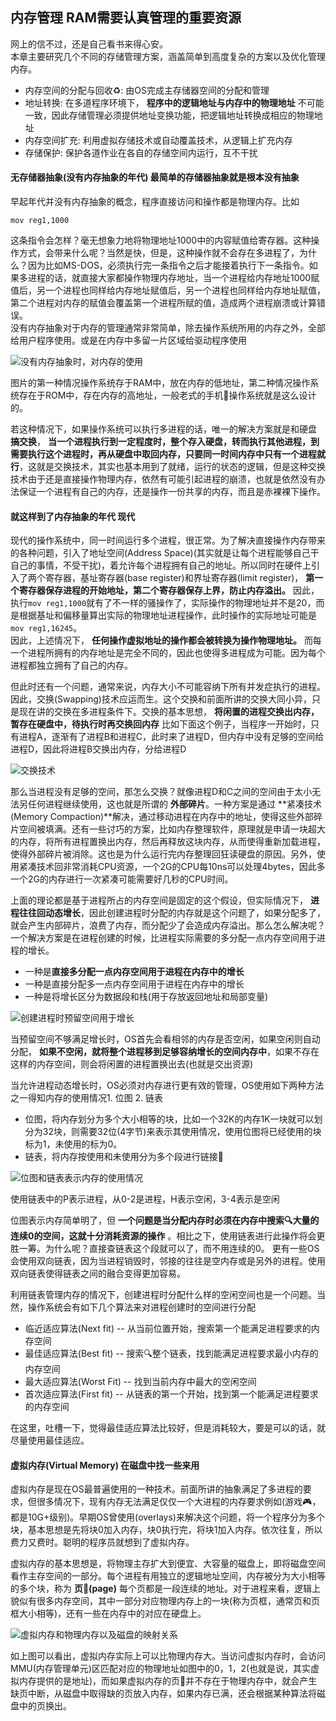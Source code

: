 ## 内存管理 RAM需要认真管理的重要资源
网上的信不过，还是自己看书来得心安。<br>
本章主要研究几个不同的存储管理方案，涵盖简单到高度复杂的方案以及优化管理内存。<br>
* 内存空间的分配与回收♻️: 由OS完成主存储器空间的分配和管理
* 地址转换: 在多道程序环境下， **程序中的逻辑地址与内存中的物理地址** 不可能一致，因此存储管理必须提供地址变换功能，把逻辑地址转换成相应的物理地址
* 内存空间扩充: 利用虚拟存储技术或自动覆盖技术，从逻辑上扩充内存
* 存储保护: 保护各道作业在各自的存储空间内运行，互不干扰

#### 无存储器抽象(没有内存抽象的年代) 最简单的存储器抽象就是根本没有抽象
早起年代并没有内存抽象的概念，程序直接访问和操作都是物理内存。比如
```
mov reg1,1000
```
这条指令会怎样？毫无想象力地将物理地址1000中的内容赋值给寄存器。这种操作方式，会带来什么呢？当然是快，但是，这种操作就不会存在多进程了，为什么？因为比如MS-DOS，必须执行完一条指令之后才能接着执行下一条指令。如果多进程的话，就直接大家都操作物理内存地址，当一个进程给内存地址1000赋值后，另一个进程也同样给内存地址赋值后，另一个进程也同样给内存地址赋值，第二个进程对内存的赋值会覆盖第一个进程所赋的值，造成两个进程崩溃或计算错误。<br>
没有内存抽象对于内存的管理通常非常简单，除去操作系统所用的内存之外，全部给用户程序使用。或是在内存中多留一片区域给驱动程序使用

![没有内存抽象时，对内存的使用](./img/os_memory_no_image.png "没有内存抽象时，对内存的使用")

图片的第一种情况操作系统存于RAM中，放在内存的低地址，第二种情况操作系统存在于ROM中，存在内存的高地址，一般老式的手机📱操作系统就是这么设计的。<br>

若这种情况下，如果操作系统可以执行多进程的话，唯一的解决方案就是和硬盘 **搞交换**， **当一个进程执行到一定程度时，整个存入硬盘，转而执行其他进程，到需要执行这个进程时，再从硬盘中取回内存，只要同一时间内存中只有一个进程就行**，这就是交换技术，其实也基本用到了就绪，运行的状态的逻辑，但是这种交换技术由于还是直接操作物理内存，依然有可能引起进程的崩溃，也就是依然没有办法保证一个进程有自己的内存，还是操作一份共享的内存，而且是赤裸裸下操作。<br>

#### 就这样到了内存抽象的年代 现代
现代的操作系统中，同一时间运行多个进程，很正常。为了解决直接操作内存带来的各种问题，引入了地址空间(Address Space)(其实就是让每个进程能够自己干自己的事情，不受干扰)，着允许每个进程拥有自己的地址。所以同时在硬件上引入了两个寄存器，基址寄存器(base register)和界址寄存器(limit register)， **第一个寄存器保存进程的开始地址，第二个寄存器保存上界，防止内存溢出。**
因此，执行`mov reg1,1000`就有了不一样的骚操作了，实际操作的物理地址并不是20，而是根据基址和偏移量算出实际的物理地址进程操作，此时操作的实际地址可能是`mov reg1,16245`。<br>
因此，上述情况下， **任何操作虚拟地址的操作都会被转换为操作物理地址。** 而每一个进程所拥有的内存地址是完全不同的，因此也使得多进程成为可能。因为每个进程都独立拥有了自己的内存。<br>

但此时还有一个问题，通常来说，内存大小不可能容纳下所有并发症执行的进程。因此，交换(Swapping)技术应运而生。这个交换和前面所讲的交换大同小异，只是现在讲的交换在多进程条件下。交换的基本思想， **将闲置的进程交换出内存，暂存在硬盘中，待执行时再交换回内存** 比如下面这个例子，当程序一开始时，只有进程A，逐渐有了进程B和进程C，此时来了进程D，但内存中没有足够的空间给进程D，因此将进程B交换出内存，分给进程D<br>

![交换技术](./img/swap_tech.png "交换技术")

那么当进程没有足够的空间，那怎么交换？就像进程D和C之间的空间由于太小无法另任何进程继续使用，这也就是所谓的 **外部碎片**。一种方案是通过 **紧凑技术(Memory Compaction)**解决，通过移动进程在内存中的地址，使得这些外部碎片空间被填满。还有一些讨巧的方案，比如内存整理软件，原理就是申请一块超大的内存，将所有进程置换出内存，然后再释放这块内存，从而使得重新加载进程，使得外部碎片被消除。这也是为什么运行完内存整理回狂读硬盘的原因。另外，使用紧凑技术回非常消耗CPU资源，一个2G的CPU每10ns可以处理4bytes，因此多一个2G的内存进行一次紧凑可能需要好几秒的CPU时间。<br>

上面的理论都是基于进程所占的内存空间是固定的这个假设，但实际情况下， **进程往往回动态增长**，因此创建进程时分配的内存就是这个问题了，如果分配多了，就会产生内部碎片，浪费了内存，而分配少了会造成内存溢出。那么怎么解决呢？ <br>
一个解决方案是在进程创建的时候，比进程实际需要的多分配一点内存空间用于进程的增长。
* 一种是**直接多分配一点内存空间用于进程在内存中的增长** 
* 一种是直接分配多一点内存空间用于进程在内存中的增长
* 一种是将增长区分为数据段和栈(用于存放返回地址和局部变量)

![创建进程时预留空间用于增长](./img/increa.png "创建进程时预留空间用于增长")

当预留空间不够满足增长时，OS首先会看相邻的内存是否空闲，如果空闲则自动分配， **如果不空闲，就将整个进程移到足够容纳增长的空间内存中**，如果不存在这样的内存空间，则会将闲置的进程置换出去(也就是交出资源)<br>

当允许进程动态增长时，OS必须对内存进行更有效的管理，OS使用如下两种方法之一得知内存的使用情况1. 位图 2. 链表<br>
* 位图，将内存划分为多个大小相等的块，比如一个32K的内存1K一块就可以划分为32块，则需要32位(4字节)来表示其使用情况，使用位图将已经使用的块标为1，未使用的标为0。
* 链表，将内存按使用和未使用分为多个段进行链接🔗<br>

![位图和链表表示内存的使用情况](./img/bitmap_link.png "位图和链表表示内存的使用情况")

使用链表中的P表示进程，从0-2是进程，H表示空闲，3-4表示是空闲<br>

位图表示内存简单明了，但 **一个问题是当分配内存时必须在内存中搜索🔍大量的连续0的空间，这就十分消耗资源的操作** 。相比之下，使用链表进行此操作将会更胜一筹。为什么呢？直接查链表这个段就可以了，而不用连续的0。 更有一些OS会使用双向链表，因为当进程销毁时，邻接的往往是空内存或是另外的进程。使用双向链表使得链表之间的融合变得更加容易。<br>

利用链表管理内存的情况下，创建进程时分配什么样的空闲空间也是一个问题。当然，操作系统会有如下几个算法来对进程创建时的空间进行分配
* 临近适应算法(Next fit) -- 从当前位置开始，搜索第一个能满足进程要求的内存空间
* 最佳适应算法(Best fit) -- 搜索🔍整个链表，找到能满足进程要求最小内存的内存空间
* 最大适应算法(Worst Fit) --  找到当前内存中最大的空闲空间
* 首次适应算法(First fit) --  从链表的第一个开始，找到第一个能满足进程要求的内存空间

在这里，吐槽一下，觉得最佳适应算法比较好，但是消耗较大，要是可以的话，就尽量使用最佳适应。<br>

#### 虚拟内存(Virtual Memory) 在磁盘中找一些来用
虚拟内存是现在OS最普遍使用的一种技术。前面所讲的抽象满足了多进程的要求，但很多情况下，现有内存无法满足仅仅一个大进程的内存要求例如(游戏🎮，都是10G+级别)。早期OS曾使用(overlays)来解决这个问题，将一个程序分为多个块，基本思想是先将块0加入内存，块0执行完，将块1加入内存。依次往复，所以费力又费时。聪明的程序员就想到了虚拟内存。<br>

虚拟内存的基本思想是，将物理主存扩大到便宜、大容量的磁盘上，即将磁盘空间看作主存空间的一部分。每个进程有用独立的逻辑地址空间，内存被分为大小相等的多个块，称为 **页📃(page)** 每个页都是一段连续的地址。对于进程来看，逻辑上貌似有很多内存空间，其中一部分对应物理内存上的一块(称为页框，通常页和页框大小相等)，还有一些在内存中的对应在硬盘上。<br>

![虚拟内存和物理内存以及磁盘的映射关系](./img/virtual_memory.png "虚拟内存和物理内存以及磁盘的映射关系")

如上图可以看出，虚拟内存实际上可以比物理内存大。当访问虚拟内存时，会访问MMU(内存管理单元)区匹配对应的物理地址如图中的0，1，2(也就是说，其实虚拟内存提供的是地址)，而如果虚拟内存的页📃并不存在于物理内存中，就会产生缺页中断，从磁盘中取得缺的页放入内存，如果内存已满，还会根据某种算法将磁盘中的页换出。<br>



